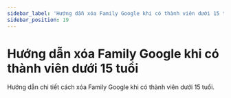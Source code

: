 ```yaml
---
sidebar_label: 'Hướng dẫn xóa Family Google khi có thành viên dưới 15 tuổi'
sidebar_position: 19
---
```


# Hướng dẫn xóa Family Google khi có thành viên dưới 15 tuổi

Hướng dẫn chi tiết cách xóa Family Google khi có thành viên dưới 15 tuổi.